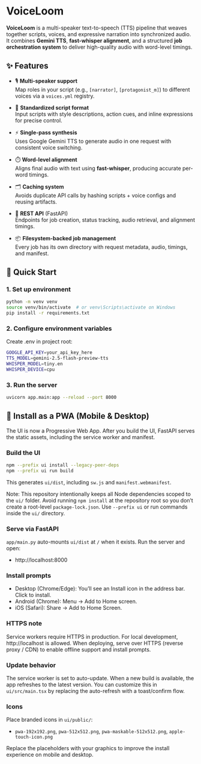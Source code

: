 # VoiceLoom

**VoiceLoom** is a multi-speaker text-to-speech (TTS) pipeline that weaves together scripts, voices, and expressive narration into synchronized audio.  
It combines **Gemini TTS**, **fast-whisper alignment**, and a structured **job orchestration system** to deliver high-quality audio with word-level timings.


## ✨ Features

- 🎙️ **Multi-speaker support**  
  Map roles in your script (e.g., `[narrator]`, `[protagonist_m]`) to different voices via a `voices.yml` registry.

- 📝 **Standardized script format**  
  Input scripts with style descriptions, action cues, and inline expressions for precise control.

- ⚡ **Single-pass synthesis**  
  Uses Google Gemini TTS to generate audio in one request with consistent voice switching.

- ⏱️ **Word-level alignment**  
  Aligns final audio with text using **fast-whisper**, producing accurate per-word timings.

- 🗂️ **Caching system**  
  Avoids duplicate API calls by hashing scripts + voice configs and reusing artifacts.

- 🔌 **REST API** (FastAPI)  
  Endpoints for job creation, status tracking, audio retrieval, and alignment timings.

- 📦 **Filesystem-backed job management**  
  Every job has its own directory with request metadata, audio, timings, and manifest.


## 🚀 Quick Start

### 1. Set up environment
```bash
python -m venv venv
source venv/bin/activate  # or venv\Scripts\activate on Windows
pip install -r requirements.txt
```

### 2. Configure environment variables
Create .env in project root:
```bash
GOOGLE_API_KEY=your_api_key_here
TTS_MODEL=gemini-2.5-flash-preview-tts
WHISPER_MODEL=tiny.en
WHISPER_DEVICE=cpu
```

### 3. Run the server
```bash
uvicorn app.main:app --reload --port 8000
```

## 📱 Install as a PWA (Mobile & Desktop)

The UI is now a Progressive Web App. After you build the UI, FastAPI serves the static assets, including the service worker and manifest.

### Build the UI
```bash
npm --prefix ui install --legacy-peer-deps
npm --prefix ui run build
```
This generates `ui/dist`, including `sw.js` and `manifest.webmanifest`.

Note: This repository intentionally keeps all Node dependencies scoped to the `ui/` folder. Avoid running `npm install` at the repository root so you don’t create a root-level `package-lock.json`. Use `--prefix ui` or run commands inside the `ui/` directory.

### Serve via FastAPI
`app/main.py` auto-mounts `ui/dist` at `/` when it exists. Run the server and open:
- http://localhost:8000

### Install prompts
- Desktop (Chrome/Edge): You’ll see an Install icon in the address bar. Click to install.
- Android (Chrome): Menu → Add to Home screen.
- iOS (Safari): Share → Add to Home Screen.

### HTTPS note
Service workers require HTTPS in production. For local development, http://localhost is allowed. When deploying, serve over HTTPS (reverse proxy / CDN) to enable offline support and install prompts.

### Update behavior
The service worker is set to auto-update. When a new build is available, the app refreshes to the latest version. You can customize this in `ui/src/main.tsx` by replacing the auto-refresh with a toast/confirm flow.

### Icons
Place branded icons in `ui/public/`:
- `pwa-192x192.png`, `pwa-512x512.png`, `pwa-maskable-512x512.png`, `apple-touch-icon.png`

Replace the placeholders with your graphics to improve the install experience on mobile and desktop.

